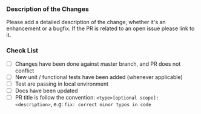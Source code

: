 ### Description of the Changes

Please add a detailed description of the change, whether it's an enhancement or a bugfix.
If the PR is related to an open issue please link to it.

### Check List

- [ ] Changes have been done against master branch, and PR does not conflict
- [ ] New unit / functional tests have been added (whenever applicable)
- [ ] Test are passing in local environment
- [ ] Docs have been updated
- [ ] PR title is follow the convention: `<type>[optional scope]: <description>`, e.g: `fix: correct minor typos in code`
